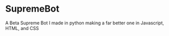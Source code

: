 # SupremeBot
A Beta Supreme Bot I made in python making a far better one in Javascript, HTML, and CSS
